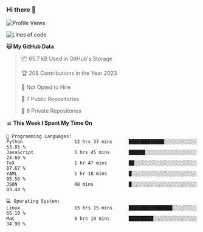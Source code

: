 ### Hi there 👋

<!--
**huayuan4396/huayuan4396** is a ✨ _special_ ✨ repository because its `README.md` (this file) appears on your GitHub profile.

Here are some ideas to get you started:

- 🔭 I’m currently working on ...
- 🌱 I’m currently learning ...
- 👯 I’m looking to collaborate on ...
- 🤔 I’m looking for help with ...
- 💬 Ask me about ...
- 📫 How to reach me: ...
- 😄 Pronouns: ...
- ⚡ Fun fact: ...
-->

<!--START_SECTION:waka-->
![Profile Views](http://img.shields.io/badge/Profile%20Views-0-blue)

![Lines of code](https://img.shields.io/badge/From%20Hello%20World%20I%27ve%20Written-184.9%20thousand%20lines%20of%20code-blue)

**🐱 My GitHub Data** 

> 📦 65.7 kB Used in GitHub's Storage 
 > 
> 🏆 208 Contributions in the Year 2023
 > 
> 🚫 Not Opted to Hire
 > 
> 📜 7 Public Repositories 
 > 
> 🔑 6 Private Repositories 
 > 
📊 **This Week I Spent My Time On** 

```text
💬 Programming Languages: 
Python                   12 hrs 37 mins      █████████████░░░░░░░░░░░░   53.85 % 
JavaScript               5 hrs 45 mins       ██████░░░░░░░░░░░░░░░░░░░   24.60 % 
TeX                      1 hr 47 mins        ██░░░░░░░░░░░░░░░░░░░░░░░   07.67 % 
YAML                     1 hr 18 mins        █░░░░░░░░░░░░░░░░░░░░░░░░   05.56 % 
JSON                     48 mins             █░░░░░░░░░░░░░░░░░░░░░░░░   03.44 % 

💻 Operating System: 
Linux                    15 hrs 15 mins      ████████████████░░░░░░░░░   65.10 % 
Mac                      8 hrs 10 mins       █████████░░░░░░░░░░░░░░░░   34.90 % 
```


<!--END_SECTION:waka-->
